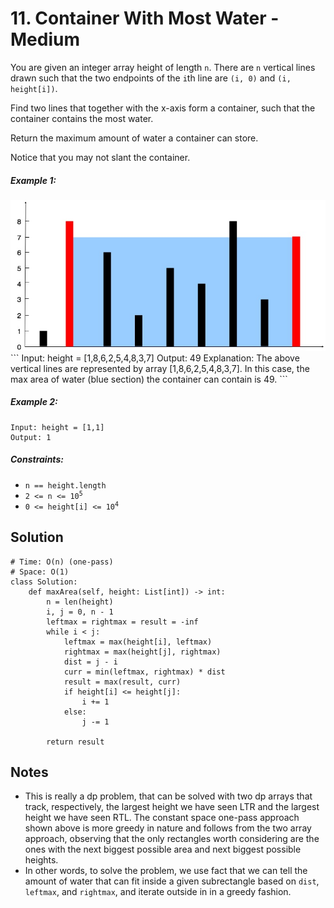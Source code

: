 # 11. Container With Most Water - Medium

You are given an integer array height of length `n`. There are `n` vertical lines drawn such that the two endpoints of the `i`th line are `(i, 0)` and `(i, height[i])`.

Find two lines that together with the x-axis form a container, such that the container contains the most water.

Return the maximum amount of water a container can store.

Notice that you may not slant the container.

##### Example 1:

<img src="../assets/11_containers.jpg" />
```
Input: height = [1,8,6,2,5,4,8,3,7]
Output: 49
Explanation: The above vertical lines are represented by array [1,8,6,2,5,4,8,3,7]. In this case, the max area of water (blue section) the container can contain is 49.
```

##### Example 2:

```
Input: height = [1,1]
Output: 1
```

##### Constraints:

- `n == height.length` 
- <code>2 <= n <= 10<sup>5</sup></code>
- <code>0 <= height[i] <= 10<sup>4</sup></code>

## Solution
```
# Time: O(n) (one-pass)
# Space: O(1)
class Solution:
    def maxArea(self, height: List[int]) -> int:
        n = len(height)
        i, j = 0, n - 1
        leftmax = rightmax = result = -inf
        while i < j:
            leftmax = max(height[i], leftmax)
            rightmax = max(height[j], rightmax)
            dist = j - i
            curr = min(leftmax, rightmax) * dist
            result = max(result, curr)
            if height[i] <= height[j]:
                i += 1
            else:
                j -= 1
        
        return result
```

## Notes
- This is really a dp problem, that can be solved with two dp arrays that track, respectively, the largest height we have seen LTR and the largest height we have seen RTL. The constant space one-pass approach shown above is more greedy in nature and follows from the two array approach, observing that the only rectangles worth considering are the ones with the next biggest possible area and next biggest possible heights.
- In other words, to solve the problem, we use fact that we can tell the amount of water that can fit inside a given subrectangle based on `dist`, `leftmax`, and `rightmax`, and iterate outside in in a greedy fashion.